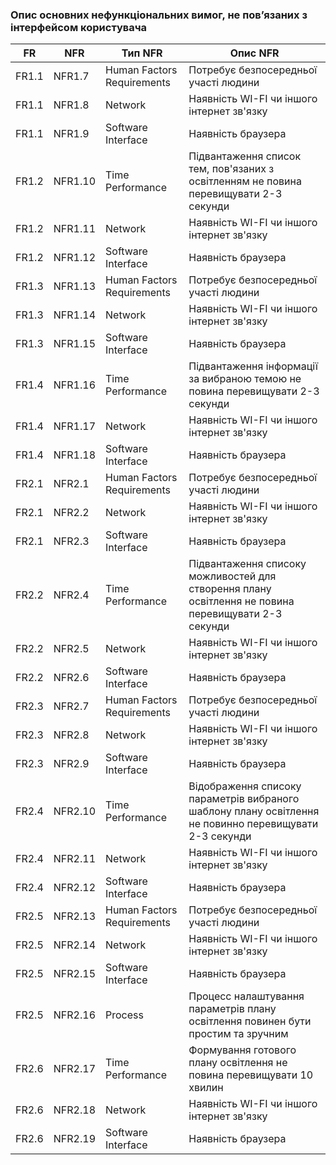 ### Опис основних нефункціональних вимог, не пов’язаних з інтерфейсом користувача
| FR | NFR | Тип NFR | Опис NFR |
| --- | --- | --- | --- |
| FR1.1 | NFR1.7 | Human Factors Requirements | Потребує безпосередньої участі людини |
| FR1.1 | NFR1.8 | Network | Наявність WI-FI чи іншого інтернет зв'язку |
| FR1.1 | NFR1.9 | Software Interface | Наявність браузера |
| FR1.2 | NFR1.10 | Time Performance | Підвантаження список тем, пов'язаних з освітленням не повина перевищувати 2-3 секунди |
| FR1.2 | NFR1.11 | Network | Наявність WI-FI чи іншого інтернет зв'язку |
| FR1.2 | NFR1.12 | Software Interface | Наявність браузера |
| FR1.3 | NFR1.13 | Human Factors Requirements | Потребує безпосередньої участі людини |
| FR1.3 | NFR1.14 | Network | Наявність WI-FI чи іншого інтернет зв'язку |
| FR1.3 | NFR1.15 | Software Interface | Наявність браузера |
| FR1.4 | NFR1.16 | Time Performance | Підвантаження інформації за вибраною темою не повина перевищувати 2-3 секунди |
| FR1.4 | NFR1.17 | Network | Наявність WI-FI чи іншого інтернет зв'язку |
| FR1.4 | NFR1.18 | Software Interface | Наявність браузера |
| FR2.1 | NFR2.1 | Human Factors Requirements | Потребує безпосередньої участі людини |
| FR2.1 | NFR2.2 | Network | Наявність WI-FI чи іншого інтернет зв'язку |
| FR2.1 | NFR2.3 | Software Interface | Наявність браузера |
| FR2.2 | NFR2.4 | Time Performance | Підвантаження списоку можливостей для створення плану освітлення не повина перевищувати 2-3 секунди |
| FR2.2 | NFR2.5 | Network | Наявність WI-FI чи іншого інтернет зв'язку |
| FR2.2 | NFR2.6 | Software Interface | Наявність браузера |
| FR2.3 | NFR2.7 | Human Factors Requirements | Потребує безпосередньої участі людини |
| FR2.3 | NFR2.8 | Network | Наявність WI-FI чи іншого інтернет зв'язку |
| FR2.3 | NFR2.9 | Software Interface | Наявність браузера |
| FR2.4 | NFR2.10 | Time Performance | Відображення списоку параметрів вибраного шаблону плану освітлення не повинно перевищувати 2-3 секунди |
| FR2.4 | NFR2.11 | Network | Наявність WI-FI чи іншого інтернет зв'язку |
| FR2.4 | NFR2.12 | Software Interface | Наявність браузера |
| FR2.5 | NFR2.13 | Human Factors Requirements | Потребує безпосередньої участі людини |
| FR2.5 | NFR2.14 | Network | Наявність WI-FI чи іншого інтернет зв'язку |
| FR2.5 | NFR2.15 | Software Interface | Наявність браузера |
| FR2.5 | NFR2.16 | Process | Процесс налаштування параметрів плану освітлення повинен бути простим та зручним |
| FR2.6 | NFR2.17 | Time Performance | Формування готового плану освітлення не повина перевищувати 10 хвилин |
| FR2.6 | NFR2.18 | Network | Наявність WI-FI чи іншого інтернет зв'язку |
| FR2.6 | NFR2.19 | Software Interface | Наявність браузера |

